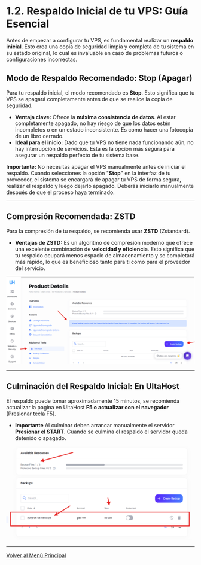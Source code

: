 # 1.2. Respaldo Inicial de tu VPS: Guía Esencial

Antes de empezar a configurar tu VPS, es fundamental realizar un **respaldo inicial**. Esto crea una copia de seguridad limpia y completa de tu sistema en su estado original, lo cual es invaluable en caso de problemas futuros o configuraciones incorrectas.

## Modo de Respaldo Recomendado: Stop (Apagar)

Para tu respaldo inicial, el modo recomendado es **Stop**. Esto significa que tu VPS se apagará completamente antes de que se realice la copia de seguridad.

* **Ventaja clave:** Ofrece la **máxima consistencia de datos**. Al estar completamente apagado, no hay riesgo de que los datos estén incompletos o en un estado inconsistente. Es como hacer una fotocopia de un libro cerrado.
* **Ideal para el inicio:** Dado que tu VPS no tiene nada funcionando aún, no hay interrupción de servicios. Esta es la opción más segura para asegurar un respaldo perfecto de tu sistema base.

**Importante:** No necesitas apagar el VPS manualmente antes de iniciar el respaldo. Cuando selecciones la opción "**Stop**" en la interfaz de tu proveedor, el sistema se encargará de apagar tu VPS de forma segura, realizar el respaldo y luego dejarlo apagado. Deberás iniciarlo manualmente después de que el proceso haya terminado.

---

## Compresión Recomendada: ZSTD

Para la compresión de tu respaldo, se recomienda usar **ZSTD** (Zstandard).

* **Ventajas de ZSTD:** Es un algoritmo de compresión moderno que ofrece una excelente combinación de **velocidad y eficiencia**. Esto significa que tu respaldo ocupará menos espacio de almacenamiento y se completará más rápido, lo que es beneficioso tanto para ti como para el proveedor del servicio.

![Backup Inicial Ultahost](./imagenes/UltaHostBackupInicial1.png)


---

## Culminación del Respaldo Inicial: En UltaHost

El respaldo puede tomar aproximadamente 15 minutos, se recomienda actualizar la pagina en UltaHost **F5 o actualizar con el navegador** (Presionar tecla F5).

* **Importante** Al culminar deben arrancar manualmente el servidor **Presionar el START**. Cuando se culmina el respaldo el servidor queda detenido o apagado.

![Backup Inicial Ultahost](./imagenes/UltaHostBackupInicial2.png)


---
[Volver al Menú Principal](index.md)

